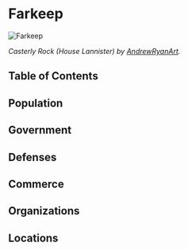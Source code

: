 # Farkeep <!-- omit in toc -->

![Farkeep](https://images-wixmp-ed30a86b8c4ca887773594c2.wixmp.com/f/ebd5c37b-60a4-4e72-a880-be8d689025f2/d7fooud-b5013e4b-d05f-42d7-9ae8-d9e0eb01e922.jpg/v1/fill/w_1024,h_512,q_75,strp/casterly_rock__house_lannister__by_andrewryanart_d7fooud-fullview.jpg?token=eyJ0eXAiOiJKV1QiLCJhbGciOiJIUzI1NiJ9.eyJzdWIiOiJ1cm46YXBwOjdlMGQxODg5ODIyNjQzNzNhNWYwZDQxNWVhMGQyNmUwIiwiaXNzIjoidXJuOmFwcDo3ZTBkMTg4OTgyMjY0MzczYTVmMGQ0MTVlYTBkMjZlMCIsIm9iaiI6W1t7ImhlaWdodCI6Ijw9NTEyIiwicGF0aCI6IlwvZlwvZWJkNWMzN2ItNjBhNC00ZTcyLWE4ODAtYmU4ZDY4OTAyNWYyXC9kN2Zvb3VkLWI1MDEzZTRiLWQwNWYtNDJkNy05YWU4LWQ5ZTBlYjAxZTkyMi5qcGciLCJ3aWR0aCI6Ijw9MTAyNCJ9XV0sImF1ZCI6WyJ1cm46c2VydmljZTppbWFnZS5vcGVyYXRpb25zIl19.UK3b_omJP-eAbTSEaMGS5le8Y8rr111s43NurTAD2PI)

*Casterly Rock (House Lannister) by [AndrewRyanArt](https://www.deviantart.com/andrewryanart).*

## Table of Contents <!-- omit in toc -->

## Population

## Government

## Defenses

## Commerce

## Organizations

## Locations

